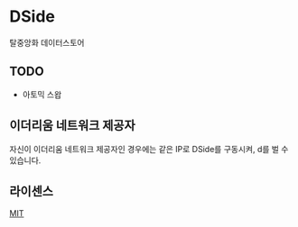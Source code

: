 # DSide
탈중앙화 데이터스토어

## TODO
- 아토믹 스왑

## 이더리움 네트워크 제공자
자신이 이더리움 네트워크 제공자인 경우에는 같은 IP로 DSide를 구동시켜, d를 벌 수 있습니다.

## 라이센스
[MIT](LICENSE)